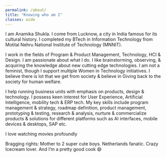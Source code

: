 ```yaml
---
permalink: /about/
title: "Knowing who am I"
classes: wide
---
```


I am Anamika Shukla. I come from Lucknow, a city in India famous for its cultural history. I completed my BTech in Information Technology from Motilal Nehru National Institute of Technology (MNNIT).

I work in the fields of Program & Product Management, Technology, HCI & Design. I am passionate about what I do. I like brainstorming, observing, & acquiring the knowledge about new cutting edge technologies. I am not a feminist, though I support multiple Women in Technology initiatives. I believe there is lot that we get from society & believe in Giving back to the society for human welfare.

I help running business units with emphasis on products, design & technology. I possess keen interest for User Experience, Artificial Intelligence, mobility tech & ERP tech. My key skills include program management & strategy, roadmap definition, product management, prototyping & testing, research & analysis, nurture & commercialize products & solutions for different platforms such as AI interfaces, mobile devices & desktops, SAP etc.

I love watching movies profoundly <i class="fas fa-video"></i>

Bragging rights: Mother to 2 super cute boys. Netherlands fanatic. Crazy Icecream lover. And I’m a pretty good cook :smile:
